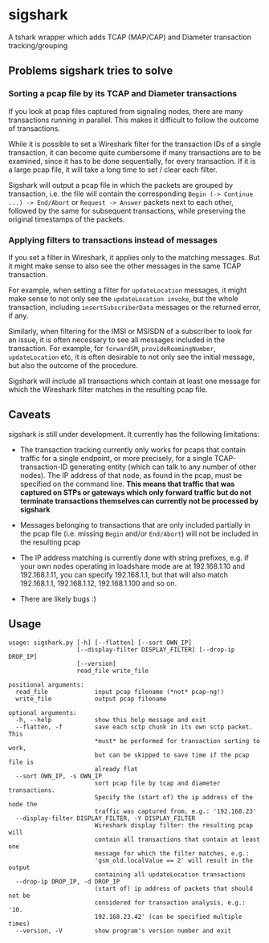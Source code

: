 # sigshark

A tshark wrapper which adds TCAP (MAP/CAP) and Diameter transaction
tracking/grouping

## Problems sigshark tries to solve

### Sorting a pcap file by its TCAP and Diameter transactions

If you look at pcap files captured from signaling nodes, there are
many transactions running in parallel. This makes it difficult to
follow the outcome of transactions.

While it is possible to set a Wireshark filter for the transaction IDs
of a single transaction, it can become quite cumbersome if many
transactions are to be examined, since it has to be done sequentially,
for every transaction. If it is a large pcap file, it will take a long
time to set / clear each filter.

Sigshark will output a pcap file in which the packets are grouped by
transaction, i.e. the file will contain the corresponding `Begin (->
Continue ...) -> End/Abort` or `Request -> Answer` packets next to
each other, followed by the same for subsequent transactions, while
preserving the original timestamps of the packets.

### Applying filters to transactions instead of messages

If you set a filter in Wireshark, it applies only to the matching
messages. But it might make sense to also see the other messages in
the same TCAP transaction.

For example, when setting a filter for `updateLocation` messages, it
might make sense to not only see the `updateLocation invoke`, but the
whole transaction, including `insertSubscriberData` messages or the
returned error, if any.

Similarly, when filtering for the IMSI or MSISDN of a subscriber to
look for an issue, it is often necessary to see all messages included
in the transaction. For example, for `forwardSM`,
`provideRoamingNumber`, `updateLocation` etc, it is often desirable to
not only see the initial message, but also the outcome of the
procedure.

Sigshark will include all transactions which contain at least one
message for which the Wireshark filter matches in the resulting pcap
file.

## Caveats

sigshark is still under development. It currently has the following
limitations:

- The transaction tracking currently only works for pcaps that contain
  traffic for a single endpoint, or more precisely, for a single
  TCAP-transaction-ID generating entity (which can talk to any number
  of other nodes). The IP address of that node, as found in the pcap,
  must be specified on the command line. __This means that traffic that
  was captured on STPs or gateways which only forward traffic but do
  not terminate transactions themselves can currently not be processed
  by sigshark__

- Messages belonging to transactions that are only included partially
  in the pcap file (i.e. missing `Begin` and/or `End/Abort`) will not
  be included in the resulting pcap

- The IP address matching is currently done with string prefixes,
  e.g. if your own nodes operating in loadshare mode are at
  192.168.1.10 and 192.168.1.11, you can specify 192.168.1.1, but that
  will also match 192.168.1.1, 192.168.1.12, 192.168.1.100 and so on.

- There are likely bugs :)

## Usage

```
usage: sigshark.py [-h] [--flatten] [--sort OWN_IP]
                   [--display-filter DISPLAY_FILTER] [--drop-ip DROP_IP]
                   [--version]
                   read_file write_file

positional arguments:
  read_file             input pcap filename (*not* pcap-ng!)
  write_file            output pcap filename

optional arguments:
  -h, --help            show this help message and exit
  --flatten, -f         save each sctp chunk in its own sctp packet. This
                        *must* be performed for transaction sorting to work,
                        but can be skipped to save time if the pcap file is
                        already flat
  --sort OWN_IP, -s OWN_IP
                        sort pcap file by tcap and diameter transactions.
                        Specify the (start of) the ip address of the node the
                        traffic was captured from, e.g.: '192.168.23'
  --display-filter DISPLAY_FILTER, -Y DISPLAY_FILTER
                        Wireshark display filter: the resulting pcap will
                        contain all transactions that contain at least one
                        message for which the filter matches, e.g.:
                        'gsm_old.localValue == 2' will result in the output
                        containing all updateLocation transactions
  --drop-ip DROP_IP, -d DROP_IP
                        (start of) ip address of packets that should not be
                        considered for transaction analysis, e.g.: '10.
                        192.168.23.42' (can be specified multiple times)
  --version, -V         show program's version number and exit
```

